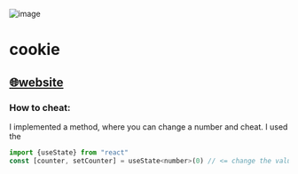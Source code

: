 ![image](https://github.com/i-am-henri/cookie/assets/98414850/588ec2bc-ac5b-40b7-b101-383da87ba0e0)
# cookie
[🌐website](https://cookie.henri.gg)
---
### How to cheat:
I implemented a method, where you can change a number and cheat. I used the 
```js
import {useState} from "react"
const [counter, setCounter] = useState<number>(0) // <= change the value in the function, to start at a higher number
```
